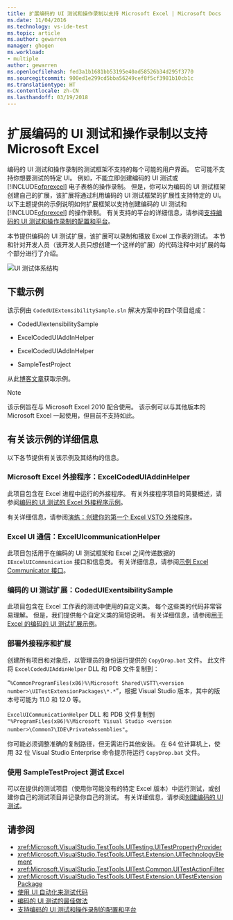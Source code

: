```yaml
---
title: 扩展编码的 UI 测试和操作录制以支持 Microsoft Excel | Microsoft Docs
ms.date: 11/04/2016
ms.technology: vs-ide-test
ms.topic: article
ms.author: gewarren
manager: ghogen
ms.workload:
- multiple
author: gewarren
ms.openlocfilehash: fed3a1b1681bb53195e40ad58526b34d295f3770
ms.sourcegitcommit: 900ed1e299cd5bba56249cef8f5cf3981b10cb1c
ms.translationtype: HT
ms.contentlocale: zh-CN
ms.lasthandoff: 03/19/2018
---
```

# <a name="extend-coded-ui-tests-and-action-recordings-to-support-microsoft-excel"></a>扩展编码的 UI 测试和操作录制以支持 Microsoft Excel

编码的 UI 测试和操作录制的测试框架不支持的每个可能的用户界面。 它可能不支持你想要测试的特定 UI。 例如，不能立即创建编码的 UI 测试或 [!INCLUDE[ofprexcel](../test/includes/ofprexcel_md.md)] 电子表格的操作录制。 但是，你可以为编码的 UI 测试框架创建自己的扩展，该扩展将通过利用编码的 UI 测试框架的扩展性支持特定的 UI。 以下主题提供的示例说明如何扩展框架以支持创建编码的 UI 测试和 [!INCLUDE[ofprexcel](../test/includes/ofprexcel_md.md)] 的操作录制。 有关支持的平台的详细信息，请参阅[支持编码的 UI 测试和操作录制的配置和平台](../test/supported-configurations-and-platforms-for-coded-ui-tests-and-action-recordings.md)。

本节提供编码的 UI 测试扩展，该扩展可以录制和播放 Excel 工作表的测试。 本节和针对开发人员（该开发人员只想创建一个这样的扩展）的代码注释中对扩展的每个部分进行了介绍。

![UI 测试体系结构](../test/media/ui_testarch.png)

## <a name="download-the-sample"></a>下载示例

该示例由 `CodedUIExtensibilitySample.sln` 解决方案中的四个项目组成：

-   CodedUIextensibilitySample

-   ExcelCodedUIAddInHelper

-   ExcelCodedUIAddInHelper

-   SampleTestProject

从此[博客文章](https://blogs.msdn.microsoft.com/gautamg/2010/01/05/3-introducing-sample-excel-extension/)获取示例。

> [!NOTE]
> 该示例旨在与 Microsoft Excel 2010 配合使用。 该示例可以与其他版本的 Microsoft Excel 一起使用，但目前不支持如此。

## <a name="details-about-the-sample"></a>有关该示例的详细信息

以下各节提供有关该示例及其结构的信息。

### <a name="microsoft-excel-add-in-excelcodeduiaddinhelper"></a>Microsoft Excel 外接程序：ExcelCodedUIAddinHelper
 此项目包含在 Excel 进程中运行的外接程序。 有关外接程序项目的简要概述，请参阅[编码的 UI 测试的 Excel 外接程序示例](../test/sample-excel-add-in-for-coded-ui-testing.md)。

 有关详细信息，请参阅[演练：创建你的第一个 Excel VSTO 外接程序](http://msdn.microsoft.com/Library/a855e2be-3ecf-4112-a7f5-ec0f7fad3b5f)。

### <a name="excel-ui-communication-exceluicommunicationhelper"></a>Excel UI 通信：ExcelUIcommunicationHelper
 此项目包括用于在编码的 UI 测试框架和 Excel 之间传递数据的 `IExcelUICommunication` 接口和信息类。 有关详细信息，请参阅[示例 Excel Communicator 接口](../test/sample-excel-communicator-interface.md)。

### <a name="coded-ui-test-extension-codeduiexentsibilitysample"></a>编码的 UI 测试扩展：CodedUIExentsibilitySample
 此项目包含在 Excel 工作表的测试中使用的自定义类。 每个这些类的代码非常容易理解。 但是，我们提供每个自定义类的简短说明。 有关详细信息，请参阅[用于 Excel 的编码的 UI 测试扩展示例](../test/sample-coded-ui-test-extension-for-excel.md)。

### <a name="deploying-your-add-in-and-extension"></a>部署外接程序和扩展
 创建所有项目和对象后，以管理员的身份运行提供的 `CopyDrop.bat` 文件。 此文件将 `ExcelCodedUIAddinHelper` DLL 和 PDB 文件复制到：

 “`%CommonProgramFiles(x86)%\Microsoft Shared\VSTT\<version number>\UITestExtensionPackages\*.*`”，根据 Visual Studio 版本，其中的版本号可能为 11.0 和 12.0 等。

 `ExcelUICommunicationHelper` DLL 和 PDB 文件复制到 `"%ProgramFiles(x86)%\Microsoft Visual Studio <version number>\Common7\IDE\PrivateAssemblies"`。

 你可能必须调整准确的复制路径，但无需进行其他安装。 在 64 位计算机上，使用 32 位 Visual Studio Enterprise 命令提示符运行 `CopyDrop.bat` 文件。

### <a name="testing-excel-with-the-sampletestproject"></a>使用 SampleTestProject 测试 Excel

可以在提供的测试项目（使用你可能没有的特定 Excel 版本）中运行测试，或创建你自己的测试项目并记录你自己的测试。 有关详细信息，请参阅[创建编码的 UI 测试](../test/use-ui-automation-to-test-your-code.md)。

## <a name="see-also"></a>请参阅

- <xref:Microsoft.VisualStudio.TestTools.UITesting.UITestPropertyProvider>
- <xref:Microsoft.VisualStudio.TestTools.UITest.Extension.UITechnologyElement>
- <xref:Microsoft.VisualStudio.TestTools.UITest.Common.UITestActionFilter>
- <xref:Microsoft.VisualStudio.TestTools.UITest.Extension.UITestExtensionPackage>
- [使用 UI 自动化来测试代码](../test/use-ui-automation-to-test-your-code.md)
- [编码的 UI 测试的最佳做法](../test/best-practices-for-coded-ui-tests.md)
- [支持编码的 UI 测试和操作录制的配置和平台](../test/supported-configurations-and-platforms-for-coded-ui-tests-and-action-recordings.md)